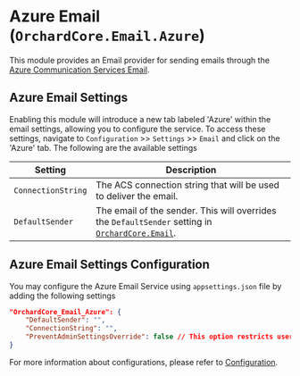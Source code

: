 # Azure Email (`OrchardCore.Email.Azure`)

This module provides an Email provider for sending emails through the [Azure Communication Services Email](https://learn.microsoft.com/en-us/azure/communication-services/concepts/email/email-overview).

## Azure Email Settings

Enabling this module will introduce a new tab labeled 'Azure' within the email settings, allowing you to configure the service. To access these settings, navigate to `Configuration` >> `Settings` >> `Email` and click on the 'Azure' tab. The following are the available settings

| Setting | Description |
| --- | --- |
| `ConnectionString` | The ACS connection string that will be used to deliver the email.
| `DefaultSender` | The email of the sender. This will overrides the `DefaultSender` setting in [`OrchardCore.Email`](../Email/README.md). |

## Azure Email Settings Configuration

You may configure the Azure Email Service using `appsettings.json` file by adding the following settings

```json
"OrchardCore_Email_Azure": {
    "DefaultSender": "",
    "ConnectionString": "",
    "PreventAdminSettingsOverride": false // This option restricts users from inputting a custom connection string through site settings or the UI.
}
```

For more information about configurations, please refer to [Configuration](../../core/Configuration/README.md).
